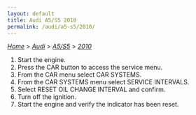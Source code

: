 ```yaml
---
layout: default
title: Audi A5/S5 2010
permalink: /audi/a5-s5/2010/
---
```

[*Home*](/) > [*Audi*](/audi/) > [*A5/S5*](/audi/a5-s5/) > [*2010*](/audi/a5-s5/2010/)
1. Start the engine.
2. Press the CAR button to access the service menu.
3. From the CAR menu select CAR SYSTEMS.
4. From the CAR SYSTEMS menu select SERVICE INTERVALS.
5. Select RESET OIL CHANGE INTERVAL and confirm.
6. Turn off the ignition.
7. Start the engine and verify the indicator has been reset.